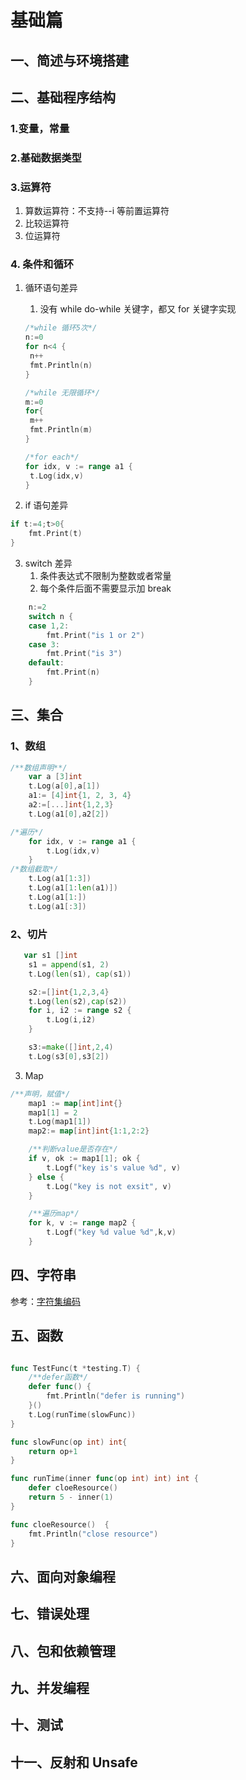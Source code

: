 # 基础篇

## 一、简述与环境搭建

## 二、基础程序结构

### 1.变量，常量

### 2.基础数据类型

### 3.运算符

1. 算数运算符：不支持--i 等前置运算符
2. 比较运算符
3. 位运算符

### 4. 条件和循环

1. 循环语句差异

   1. 没有 while do-while 关键字，都又 for 关键字实现

   ```go
   /*while 循环5次*/
   n:=0
   for n<4 {
   	n++
   	fmt.Println(n)
   }

   /*while 无限循环*/
   m:=0
   for{
   	m++
   	fmt.Println(m)
   }

   /*for each*/
   for idx, v := range a1 {
   	t.Log(idx,v)
   }
   ```

2. if 语句差异

```go
if t:=4;t>0{
	fmt.Print(t)
}
```

3. switch 差异
   1. 条件表达式不限制为整数或者常量
   2. 每个条件后面不需要显示加 break

```go
	n:=2
	switch n {
	case 1,2:
		fmt.Print("is 1 or 2")
	case 3:
		fmt.Print("is 3")
	default:
		fmt.Print(n)
	}
```

## 三、集合

### 1、数组

```go
/**数组声明**/
	var a [3]int
	t.Log(a[0],a[1])
	a1:= [4]int{1, 2, 3, 4}
	a2:=[...]int{1,2,3}
	t.Log(a1[0],a2[2])

/*遍历*/
	for idx, v := range a1 {
		t.Log(idx,v)
	}
/*数组截取*/
	t.Log(a1[1:3])
	t.Log(a1[1:len(a1)])
	t.Log(a1[1:])
	t.Log(a1[:3])
```

### 2、切片

```go
   var s1 []int
	s1 = append(s1, 2)
	t.Log(len(s1), cap(s1))

	s2:=[]int{1,2,3,4}
	t.Log(len(s2),cap(s2))
	for i, i2 := range s2 {
		t.Log(i,i2)
	}

	s3:=make([]int,2,4)
	t.Log(s3[0],s3[2])
```

3. Map

```go
/**声明，赋值*/
	map1 := map[int]int{}
	map1[1] = 2
	t.Log(map1[1])
	map2:= map[int]int{1:1,2:2}

	/**判断value是否存在*/
	if v, ok := map1[1]; ok {
		t.Logf("key is's value %d", v)
	} else {
		t.Log("key is not exsit", v)
	}

	/**遍历map*/
	for k, v := range map2 {
		t.Logf("key %d value %d",k,v)
	}
```

## 四、字符串

参考：[字符集编码](http://www.ruanyifeng.com/blog/2007/10/ascii_unicode_and_utf-8.html?from=timeline)

## 五、函数

```go

func TestFunc(t *testing.T) {
	/**defer函数*/
	defer func() {
		fmt.Println("defer is running")
	}()
	t.Log(runTime(slowFunc))
}

func slowFunc(op int) int{
	return op+1
}

func runTime(inner func(op int) int) int {
	defer cloeResource()
	return 5 - inner(1)
}

func cloeResource()  {
	fmt.Println("close resource")
}
```

## 六、面向对象编程

## 七、错误处理

## 八、包和依赖管理

## 九、并发编程

## 十、测试

## 十一、反射和 Unsafe
